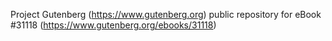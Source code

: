 Project Gutenberg (https://www.gutenberg.org) public repository for eBook #31118 (https://www.gutenberg.org/ebooks/31118)
